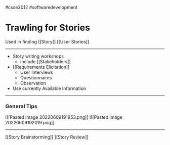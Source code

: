#csse3012 #softwaredevelopment 
# Trawling for Stories
Used in finding [[Story]]
[[User Stories]]
___
- Story writing workshops
	- include [[Stakeholders]]
- [[Requirements Elicitation]]
	- User Interviews
	- Questionnaires
	- Observation
- Use currently Available Information

___
### General Tips
![[Pasted image 20220609191953.png]]
![[Pasted image 20220609192019.png]]

___
[[Story Brainstorming]]
[[Story Review]]